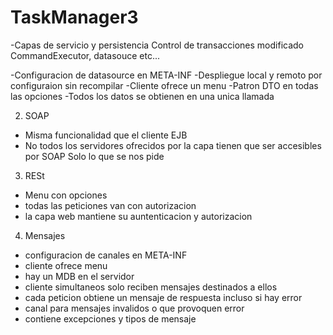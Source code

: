 # TaskManager3





-Capas de servicio y persistencia
  Control de transacciones modificado
  CommandExecutor, datasouce etc...
  
-Configuracion de datasource en META-INF
-Despliegue local y remoto por configuraion sin recompilar
-Cliente ofrece un menu
-Patron DTO en todas las opciones
-Todos los datos se obtienen en una unica llamada


2. SOAP 

  - Misma funcionalidad que el cliente EJB
  - No todos los servidores ofrecidos por la capa tienen que ser accesibles por SOAP 
    Solo lo que se nos pide

3. RESt

 - Menu con opciones
 - todas las peticiones van con autorizacion
 - la capa web mantiene su auntenticacion y autorizacion
      
 
4. Mensajes 

  - configuracion de canales en META-INF
  - cliente ofrece menu
  - hay un MDB en el servidor 
  - cliente simultaneos solo reciben mensajes destinados a ellos
  - cada peticion obtiene un mensaje de respuesta
    incluso si hay error
  - canal para mensajes invalidos o que provoquen error 
  - contiene excepciones y tipos de mensaje
